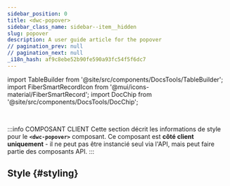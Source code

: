 ```yaml
---
sidebar_position: 0
title: <dwc-popover>
sidebar_class_name: sidebar--item__hidden
slug: popover
description: A user guide article for the popover
// pagination_prev: null
// pagination_next: null
_i18n_hash: af9c8ebe52b90fe590a93fc54f5f6dc7
---
```

import TableBuilder from '@site/src/components/DocsTools/TableBuilder';
import FiberSmartRecordIcon from '@mui/icons-material/FiberSmartRecord';
import DocChip from '@site/src/components/DocsTools/DocChip';

<DocChip chip='scoped' />

<br />

:::info COMPOSANT CLIENT
Cette section décrit les informations de style pour le **`<dwc-popover>`** composant. Ce composant est **côté client uniquement** - il ne peut pas être instancié seul via l'API, mais peut faire partie des composants API.
:::

## Style {#styling}

<TableBuilder name="dwc-popover" clientComponent />
